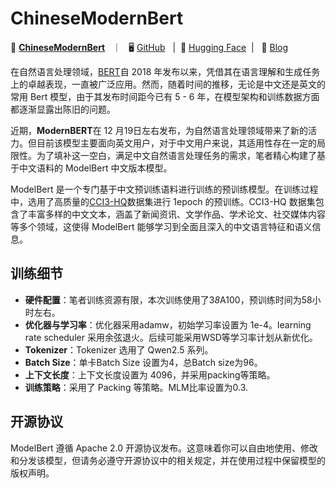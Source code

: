 # ChineseModernBert
<p>
    💜 <a href=""><b>ChineseModernBert</b></a> &nbsp ｜ &nbsp 🖥️ <a href="https://github.com/enze5088/ChineseModernBert">GitHub</a> &nbsp  | &nbsp🤗 <a href="https://huggingface.co/TurboPascal/ChineseModernBert">Hugging Face</a>&nbsp  | &nbsp 📑 <a href="https://zhuanlan.zhihu.com/p/26774266896">Blog</a> &nbsp 
<br>

在自然语言处理领域，[BERT](https://huggingface.co/papers/1810.04805)自 2018 年发布以来，凭借其在语言理解和生成任务上的卓越表现，一直被广泛应用。然而，随着时间的推移，无论是中文还是英文的常用 Bert 模型，由于其发布时间距今已有 5 - 6 年，在模型架构和训练数据方面都逐渐显露出陈旧的问题。

近期，**ModernBERT**在 12 月19日左右发布，为自然语言处理领域带来了新的活力。但目前该模型主要面向英文用户，对于中文用户来说，其适用性存在一定的局限性。为了填补这一空白，满足中文自然语言处理任务的需求，笔者精心构建了基于中文语料的 ModelBert 中文版本模型。

ModelBert 是一个专门基于中文预训练语料进行训练的预训练模型。在训练过程中，选用了高质量的[C](https://huggingface.co/datasets/BAAI/CCI3-HQ)[CI3-](https://huggingface.co/datasets/BAAI/CCI3-HQ)[HQ](https://huggingface.co/datasets/BAAI/CCI3-HQ)数据集进行 1epoch 的预训练。CCI3-HQ 数据集包含了丰富多样的中文文本，涵盖了新闻资讯、文学作品、学术论文、社交媒体内容等多个领域，这使得 ModelBert 能够学习到全面且深入的中文语言特征和语义信息。


## 训练细节

- **硬件配置**：笔者训练资源有限，本次训练使用了3*8*A100，预训练时间为58小时左右。
- **优化器与学习率**：优化器采用adamw，初始学习率设置为 1e-4。learning rate scheduler 采用余弦退火。后续可能采用WSD等学习率计划从新优化。
- **Tokenizer**：Tokenizer 选用了 Qwen2.5 系列。
- **Batch Size**：单卡Batch Size 设置为4，总Batch size为96。
- **上下文长度**：上下文长度设置为 4096，并采用packing等策略。
- **训练策略**：采用了 Packing 等策略。MLM比率设置为0.3.


## 开源协议

ModelBert 遵循 Apache 2.0 开源协议发布。这意味着你可以自由地使用、修改和分发该模型，但请务必遵守开源协议中的相关规定，并在使用过程中保留模型的版权声明。
